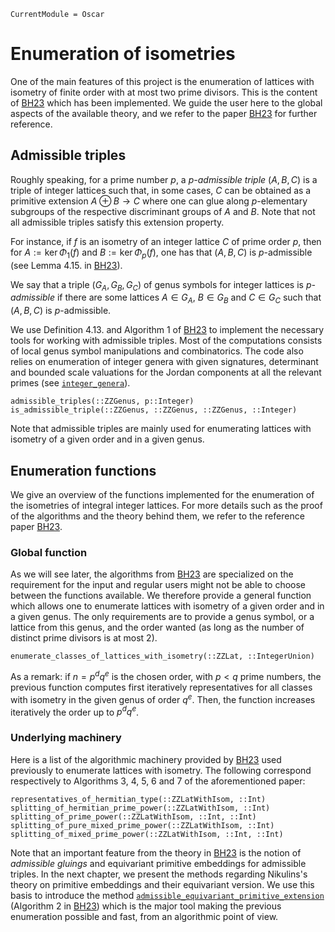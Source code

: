 ```@meta
CurrentModule = Oscar
```

# Enumeration of isometries

One of the main features of this project is the enumeration of lattices with
isometry of finite order with at most two prime divisors. This is the content
of [BH23](@cite) which has been implemented. We guide the user here to the global
aspects of the available theory, and we refer to the paper [BH23](@cite) for further
reference.

## Admissible triples

Roughly speaking, for a prime number $p$, a *$p$-admissible triple* $(A, B, C)$
is a triple of integer lattices such that, in some cases, $C$ can be obtained
as a primitive extension $A \oplus B \to C$ where one can glue along
$p$-elementary subgroups of the respective discriminant groups of $A$ and $B$.
Note that not all admissible triples satisfy this extension property.

For instance, if $f$ is an isometry of an integer lattice $C$ of prime order
$p$, then for $A := \ker \Phi_1(f)$ and $B := \ker \Phi_p(f)$, one has that
$(A, B, C)$ is $p$-admissible (see Lemma 4.15. in [BH23](@cite)).

We say that a triple $(G_A, G_B, G_C)$ of genus symbols for integer lattices is
*$p$-admissible* if there are some lattices $A \in G_A$, $B \in G_B$ and
$C \in G_C$ such that $(A, B, C)$ is $p$-admissible.

We use Definition 4.13. and Algorithm 1 of [BH23](@cite) to implement the necessary
tools for working with admissible triples. Most of the computations consists of
local genus symbol manipulations and combinatorics. The code also relies on
enumeration of integer genera with given signatures, determinant and bounded
scale valuations for the Jordan components at all the relevant primes (see
[`integer_genera`](@ref)).

```@docs
admissible_triples(::ZZGenus, p::Integer)
is_admissible_triple(::ZZGenus, ::ZZGenus, ::ZZGenus, ::Integer)
```

Note that admissible triples are mainly used for enumerating lattices with
isometry of a given order and in a given genus.

## Enumeration functions

We give an overview of the functions implemented for the enumeration of the
isometries of integral integer lattices. For more details such as the proof of
the algorithms and the theory behind them, we refer to the reference paper
[BH23](@cite).

### Global function

As we will see later, the algorithms from [BH23](@cite) are specialized on the
requirement for the input and regular users might not be able to choose between
the functions available. We therefore provide a general function which
allows one to enumerate lattices with isometry of a given order and in a given
genus. The only requirements are to provide a genus symbol, or a lattice from
this genus, and the order wanted (as long as the number of distinct prime
divisors is at most 2).

```@docs
enumerate_classes_of_lattices_with_isometry(::ZZLat, ::IntegerUnion)
```

As a remark: if $n = p^dq^e$ is the chosen order, with $p < q$ prime numbers,
the previous function computes first iteratively representatives for all classes
with isometry in the given genus of order $q^e$. Then, the function increases
iteratively the order up to $p^dq^e$.

### Underlying machinery

Here is a list of the algorithmic machinery provided by [BH23](@cite) used
previously to enumerate lattices with isometry. The following correspond
respectively to Algorithms 3, 4, 5, 6 and 7 of the aforementioned paper:

```@docs
representatives_of_hermitian_type(::ZZLatWithIsom, ::Int)
splitting_of_hermitian_prime_power(::ZZLatWithIsom, ::Int)
splitting_of_prime_power(::ZZLatWithIsom, ::Int, ::Int)
splitting_of_pure_mixed_prime_power(::ZZLatWithIsom, ::Int)
splitting_of_mixed_prime_power(::ZZLatWithIsom, ::Int, ::Int)
```

Note that an important feature from the theory in [BH23](@cite) is the notion of
*admissible gluings* and equivariant primitive embeddings for admissible triples.
In the next chapter, we present the methods regarding Nikulins's theory on primitive
embeddings and their equivariant version. We use this basis to introduce the
method [`admissible_equivariant_primitive_extension`](@ref) (Algorithm 2 in
[BH23](@cite)) which is the major tool making the previous enumeration
possible and fast, from an algorithmic point of view.
